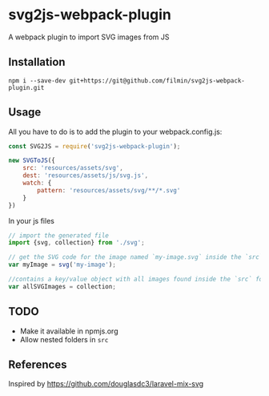 # svg2js-webpack-plugin
A webpack plugin to import SVG images from JS

## Installation
```
npm i --save-dev git+https://git@github.com/filmin/svg2js-webpack-plugin.git
```

## Usage
All you have to do is to add the plugin to your webpack.config.js:
```js
const SVG2JS = require('svg2js-webpack-plugin');

new SVGToJS({
    src: 'resources/assets/svg',
    dest: 'resources/assets/js/svg.js',
    watch: {
        pattern: 'resources/assets/svg/**/*.svg'
    }
})
```
In your js files
```js
// import the generated file
import {svg, collection} from './svg';

// get the SVG code for the image named `my-image.svg` inside the `src` folder.
var myImage = svg('my-image');

//contains a key/value object with all images found inside the `src` folder.
var allSVGImages = collection;

```

## TODO
- Make it available in npmjs.org
- Allow nested folders in `src`


## References
Inspired by https://github.com/douglasdc3/laravel-mix-svg
